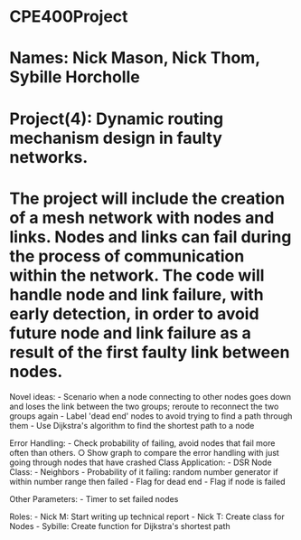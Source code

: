 # CPE400Project
# Names: Nick Mason, Nick Thom, Sybille Horcholle
# Project(4): Dynamic routing mechanism design in faulty networks. 
# The project will include the creation of a mesh network with nodes and links.  Nodes and links can fail during the process of communication within the network.  The code will handle node and link failure, with early detection, in order to avoid future node and link failure as a result of the first faulty link between nodes.  

Novel ideas:
	- Scenario when a node connecting to other nodes goes down and loses the link between the two groups; reroute to reconnect the two groups again
	- Label 'dead end' nodes to avoid trying to find a path through them
	- Use Dijkstra's algorithm to find the shortest path to a node

Error Handling:
	- Check probability of failing, avoid nodes that fail more often than others. 
		○ Show graph to compare the error handling with just going through nodes that have crashed
Class Application:
	- DSR
Node Class:
	- Neighbors
	- Probability of it failing: random number generator if within number range then failed
	- Flag for dead end
	- Flag if node is failed 
	
Other Parameters:
	- Timer to set failed nodes

Roles:
	- Nick M: Start writing up technical report
	- Nick T: Create class for Nodes
	- Sybille: Create function for Dijkstra's shortest path
